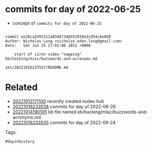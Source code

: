 # commits for day of 2022-06-25

- concept of `commits for day of 2022-06-25`

```

commit ee20ca2d91511a85947348552658e3cd54cbe0b8
Author: Nicholas Long <nicholas.eden.long@gmail.com>
Date:   Sat Jun 25 17:02:06 2022 +0000

    start of s1ren video "napping"
kb/hacking/misc/buzzwords-and-acronyms.md
```

` zet/20221016233537/README.md `

# Related

- [20221012171100](/zet/20221012171100/README.md) recently created nodes hub
- [20221016233538](/zet/20221016233538/README.md) commits for day of 2022-06-26
- [20221014190105](/zet/20221014190105/README.md) kb file named kb/hacking/misc/buzzwords-and-acronyms.md
- [20221016233535](/zet/20221016233535/README.md) commits for day of 2022-06-24

Tags:

    #dayinhistory
